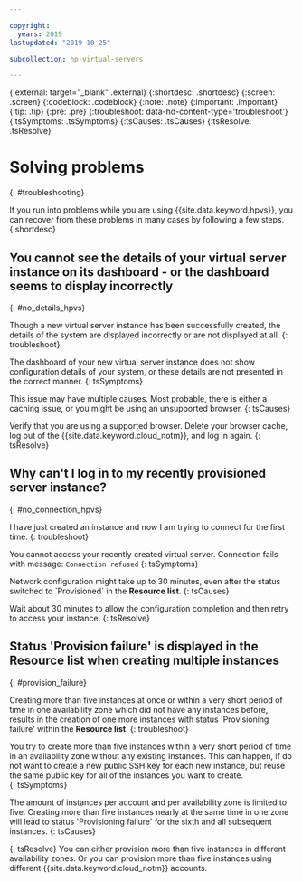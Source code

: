 ```yaml
---

copyright:
  years: 2019
lastupdated: "2019-10-25"

subcollection: hp-virtual-servers

---
```


{:external: target="_blank" .external}
{:shortdesc: .shortdesc}
{:screen: .screen}
{:codeblock: .codeblock}
{:note: .note}
{:important: .important}
{:tip: .tip}
{:pre: .pre}
{:troubleshoot: data-hd-content-type='troubleshoot'}
{:tsSymptoms: .tsSymptoms}
{:tsCauses: .tsCauses}
{:tsResolve: .tsResolve}

# Solving problems
{: #troubleshooting}

If you run into problems while you are using {{site.data.keyword.hpvs}}, you can recover from these problems in many cases by following a few steps.
{:shortdesc}

## You cannot see the details of your virtual server instance on its dashboard - or the dashboard seems to display incorrectly
{: #no_details_hpvs}

Though a new virtual server instance has been successfully created, the details of the system are displayed incorrectly or are not displayed at all.
{: troubleshoot}

The dashboard of your new virtual server instance does not show configuration details of your system, or these details are not presented in the correct manner.
{: tsSymptoms}

This issue may have multiple causes. Most probable, there is either a caching issue, or you might be using an unsupported browser.
{: tsCauses}

Verify that you are using a supported browser. Delete your browser cache, log out of the {{site.data.keyword.cloud_notm}}, and log in again.
{: tsResolve}

## Why can't I log in to my recently provisioned server instance?
{: #no_connection_hpvs}

I have just created an instance and now I am trying to connect for the first time.
{: troubleshoot}

You cannot access your recently created virtual server.  Connection fails with message:
`Connection refused`
{: tsSymptoms}

Network configuration might take up to 30 minutes, even after the status switched to ´Provisioned´ in the **Resource list**.
{: tsCauses}

Wait about 30 minutes to allow the configuration completion and then retry to access your instance.
{: tsResolve}

## Status 'Provision failure' is displayed in the **Resource list** when creating multiple instances
{: #provision_failure}

Creating more than five instances at once or within a very short period of time in one availability zone which did not have any instances before, results in the creation of one more instances with status 'Provisioning failure' within the **Resource list**.
{: troubleshoot}

You try to create more than five instances within a very short period of time in an availability zone without any existing instances. This can happen, if do not want to create a new public SSH key for each new instance, but reuse the same public key for all of the instances you want to create.   
{: tsSymptoms}

The amount of instances per account and per availability zone is limited to five. Creating more than five instances nearly at the same time in one zone will lead to status 'Provisioning failure' for the sixth and all subsequent instances.
{: tsCauses}

{: tsResolve}
You can either provision more than five instances in different availability zones. Or you can provision more than five instances using different {{site.data.keyword.cloud_notm}} accounts.
